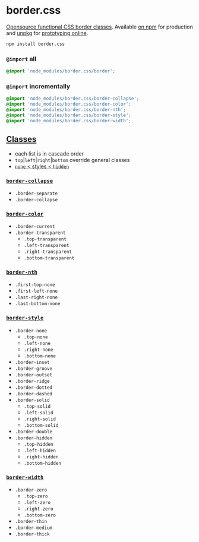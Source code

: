 # border.css
[Opensource functional CSS border classes](#classes). Available [on npm](https://www.npmjs.com/package/border.css) for production and [unpkg](https://unpkg.com/border.css/) for [prototyping online](https://codepen.io/ryanve/pen/RZQqNX).

```
npm install border.css
```

### `@import` all

```css
@import 'node_modules/border.css/border';
```

### `@import` incrementally

```css
@import 'node_modules/border.css/border-collapse';
@import 'node_modules/border.css/border-color';
@import 'node_modules/border.css/border-nth';
@import 'node_modules/border.css/border-style';
@import 'node_modules/border.css/border-width';
```

## [Classes](border.css)

- each list is in cascade order
- `top`|`left`|`right`|`bottom` override general classes
- [`none` < styles < `hidden`](https://github.com/ryanve/border.css/pull/10)

### [`border-collapse`](border-collapse.css)
- `.border-separate`
- `.border-collapse`

### [`border-color`](border-color.css)
- `.border-current`
- `.border-transparent`
  - `.top-transparent`
  - `.left-transparent`
  - `.right-transparent`
  - `.bottom-transparent`

### [`border-nth`](border-nth.css)
- `.first-top-none`
- `.first-left-none`
- `.last-right-none`
- `.last-bottom-none`

### [`border-style`](border-style.css)
- `.border-none`
  - `.top-none`
  - `.left-none`
  - `.right-none`
  - `.bottom-none`
- `.border-inset`
- `.border-groove`
- `.border-outset`
- `.border-ridge`
- `.border-dotted`
- `.border-dashed`
- `.border-solid`
  - `.top-solid`
  - `.left-solid`
  - `.right-solid`
  - `.bottom-solid`
- `.border-double`
- `.border-hidden`
  - `.top-hidden`
  - `.left-hidden`
  - `.right-hidden`
  - `.bottom-hidden`

### [`border-width`](border-width.css)
- `.border-zero`
  - `.top-zero`
  - `.left-zero`
  - `.right-zero`
  - `.bottom-zero`
- `.border-thin`
- `.border-medium`
- `.border-thick`
